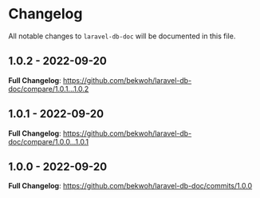 # Changelog

All notable changes to `laravel-db-doc` will be documented in this file.

## 1.0.2 - 2022-09-20

**Full Changelog**: https://github.com/bekwoh/laravel-db-doc/compare/1.0.1...1.0.2

## 1.0.1 - 2022-09-20

**Full Changelog**: https://github.com/bekwoh/laravel-db-doc/compare/1.0.0...1.0.1

## 1.0.0 - 2022-09-20

**Full Changelog**: https://github.com/bekwoh/laravel-db-doc/commits/1.0.0
